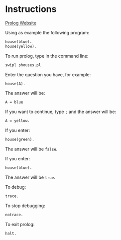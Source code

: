 # Instructions

[Prolog Website](https://www.swi-prolog.org/)

Using as example the following program:

```pl
house(blue).
house(yellow).
```

To run prolog, type in the command line:

```pl
swipl phouses.pl
```

Enter the question you have, for example:

```pl
house(A).
```

The answer will be:

```pl
A = blue
```

If you want to continue, type `;` and the answer will be:

```pl
A = yellow.
```

If you enter:

```pl
house(green).
```

The answer will be `false`.

If you enter:

```pl
house(blue).
```

The answer will be `true`.

To debug:

```pl
trace.
```

To stop debugging:

```pl
notrace.
```

To exit prolog:

```pl
halt.
```